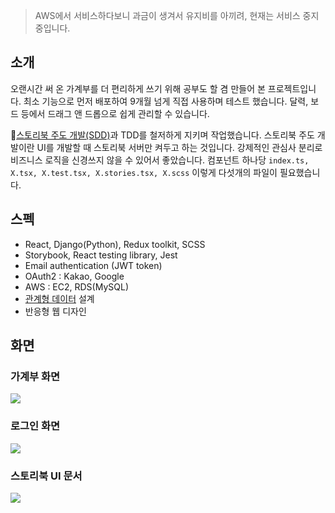 > AWS에서 서비스하다보니 과금이 생겨서 유지비를 아끼려, 현재는 서비스 중지중입니다.

## 소개

오랜시간 써 온 가계부를 더 편리하게 쓰기 위해 공부도 할 겸 만들어 본 프로젝트입니다. 최소 기능으로 먼저 배포하여 9개월 넘게 직접 사용하며 테스트 했습니다. 달력, 보드 등에서 드래그 앤 드롭으로 쉽게 관리할 수 있습니다.

[스토리북 주도 개발(SDD)](https://johnykim.me/post/%EB%AC%B8%EC%84%9C%20%EC%A3%BC%EB%8F%84%20%EA%B0%9C%EB%B0%9C#%F0%9F%93%98%20%EC%8A%A4%ED%86%A0%EB%A6%AC%EB%B6%81%20%EC%A3%BC%EB%8F%84%20%EA%B0%9C%EB%B0%9C)과 TDD를 철저하게 지키며 작업했습니다. 스토리북 주도 개발이란 UI를 개발할 때 스토리북 서버만 켜두고 하는 것입니다. 강제적인 관심사 분리로 비즈니스 로직을 신경쓰지 않을 수 있어서 좋았습니다. 컴포넌트 하나당 `index.ts, X.tsx, X.test.tsx, X.stories.tsx, X.scss` 이렇게 다섯개의 파일이 필요했습니다.

## 스펙

- React, Django(Python), Redux toolkit, SCSS
- Storybook, React testing library, Jest
- Email authentication (JWT token)
- OAuth2 : Kakao, Google
- AWS : EC2, RDS(MySQL)
- [관계형 데이터](https://drawsql.app/teams/johnyworld/diagrams/tumssum) 설계
- 반응형 웹 디자인

## 화면

### 가계부 화면

![](https://johnyworld2019.s3.ap-northeast-2.amazonaws.com/images/resume/tumssum-1.jpg)

### 로그인 화면

![](https://johnyworld2019.s3.ap-northeast-2.amazonaws.com/images/resume/tumssum-2.png)

### 스토리북 UI 문서

![](https://johnyworld2019.s3.ap-northeast-2.amazonaws.com/images/resume/tumssum-3.png)